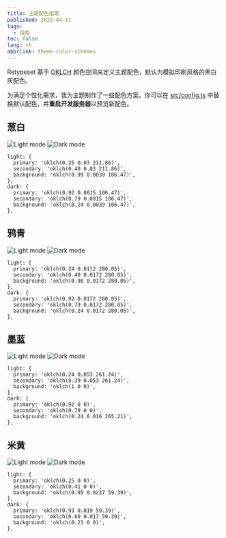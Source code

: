 ```yaml
---
title: 主题配色指南
published: 2025-04-11
tags:
  - 指南
toc: false
lang: zh
abbrlink: theme-color-schemes
---
```


Retypeset 基于 [OKLCH](https://oklch.com/) 颜色空间来定义主题配色，默认为模拟印刷风格的黑白灰配色。

为满足个性化需求，我为主题制作了一些配色方案。你可以在 [src/config.ts](https://github.com/radishzzz/astro-theme-retypeset/blob/master/src/config.ts) 中替换默认配色，并**重启开发服务器**以预览新配色。

## 葱白

![Light mode](../../../assets/images/1-light.jpeg)
![Dark mode](../../../assets/images/1-dark.jpeg)

```
light: {
  primary: 'oklch(0.25 0.03 211.86)',
  secondary: 'oklch(0.40 0.03 211.86)',
  background: 'oklch(0.99 0.0039 106.47)',
},
dark: {
  primary: 'oklch(0.92 0.0015 106.47)',
  secondary: 'oklch(0.79 0.0015 106.47)',
  background: 'oklch(0.24 0.0039 106.47)',
},
```

## 鸦青

![Light mode](../../../assets/images/2-light.jpeg)
![Dark mode](../../../assets/images/2-dark.jpeg)

```
light: {
  primary: 'oklch(0.24 0.0172 280.05)',
  secondary: 'oklch(0.40 0.0172 280.05)',
  background: 'oklch(0.98 0.0172 280.05)',
},
dark: {
  primary: 'oklch(0.92 0.0172 280.05)',
  secondary: 'oklch(0.79 0.0172 280.05)',
  background: 'oklch(0.24 0.0172 280.05)',
},
```

## 墨蓝

![Light mode](../../../assets/images/4-light.jpeg)
![Dark mode](../../../assets/images/4-dark.jpeg)

```
light: {
  primary: 'oklch(0.24 0.053 261.24)',
  secondary: 'oklch(0.39 0.053 261.24)',
  background: 'oklch(1 0 0)',
},
dark: {
  primary: 'oklch(0.92 0 0)',
  secondary: 'oklch(0.79 0 0)',
  background: 'oklch(0.24 0.016 265.21)',
},
```

## 米黄

![Light mode](../../../assets/images/3-light.jpeg)
![Dark mode](../../../assets/images/3-dark.jpeg)

```
light: {
  primary: 'oklch(0.25 0 0)',
  secondary: 'oklch(0.41 0 0)',
  background: 'oklch(0.95 0.0237 59.39)',
},
dark: {
  primary: 'oklch(0.93 0.019 59.39)',
  secondary: 'oklch(0.80 0.017 59.39)',
  background: 'oklch(0.23 0 0)',
},
```